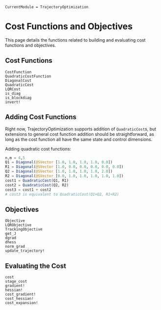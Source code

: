 ```@meta
CurrentModule = TrajectoryOptimization
```

# Cost Functions and Objectives
This page details the functions related to building and evaluating cost functions and objectives.


## Cost Functions
```@docs
CostFunction
QuadraticCostFunction
DiagonalCost
QuadraticCost
LQRCost
is_diag
is_blockdiag
invert!
```

## Adding Cost Functions
Right now, TrajectoryOptimization supports addition of `QuadraticCost`s, but extensions to
general cost function addition should be straightforward, as long as the cost function all
have the same state and control dimensions.

Adding quadratic cost functions:
```julia
n,m = 4,5
Q1 = Diagonal(@SVector [1.0, 1.0, 1.0, 1.0, 0.0])
R1 = Diagonal(@SVector [1.0, 0.0, 0.0, 0.0, 0.0, 0.0])
Q2 = Diagonal(@SVector [1.0, 1.0, 1.0, 1.0, 2.0])
R2 = Diagonal(@SVector [0.0, 1.0, 1.0, 1.0, 1.0, 1.0])
cost1 = QuadraticCost(Q1, R1)
cost2 = QuadraticCost(Q2, R2)
cost3 = cost1 + cost2
# cost3 is equivalent to QuadraticCost(Q1+Q2, R1+R2)
```

## Objectives
```@docs
Objective
LQRObjective
TrackingObjective
get_J
dgrad
dhess
norm_grad
update_trajectory!
```

## Evaluating the Cost
```@docs
cost
stage_cost
gradient!
hessian!
cost_gradient!
cost_hessian!
cost_expansion!
```

